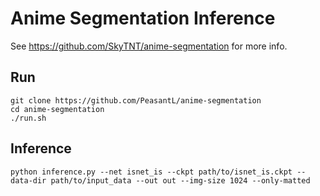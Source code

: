 # Anime Segmentation Inference

See https://github.com/SkyTNT/anime-segmentation for more info.


## Run 

```
git clone https://github.com/PeasantL/anime-segmentation
cd anime-segmentation
./run.sh
```


## Inference

`python inference.py --net isnet_is --ckpt path/to/isnet_is.ckpt --data-dir path/to/input_data --out out --img-size 1024 --only-matted`

